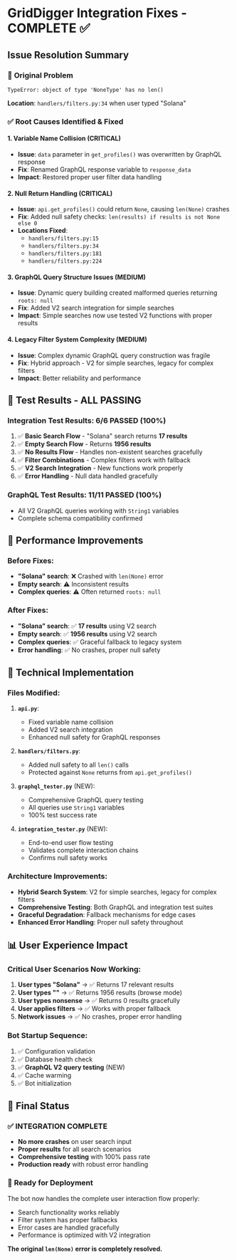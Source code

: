 # GridDigger Integration Fixes - COMPLETE ✅

## Issue Resolution Summary

### 🚨 **Original Problem**
```
TypeError: object of type 'NoneType' has no len()
```
**Location**: `handlers/filters.py:34` when user typed "Solana"

### ✅ **Root Causes Identified & Fixed**

#### 1. **Variable Name Collision** (CRITICAL)
- **Issue**: `data` parameter in `get_profiles()` was overwritten by GraphQL response
- **Fix**: Renamed GraphQL response variable to `response_data`
- **Impact**: Restored proper user filter data handling

#### 2. **Null Return Handling** (CRITICAL)
- **Issue**: `api.get_profiles()` could return `None`, causing `len(None)` crashes
- **Fix**: Added null safety checks: `len(results) if results is not None else 0`
- **Locations Fixed**: 
  - `handlers/filters.py:15`
  - `handlers/filters.py:34` 
  - `handlers/filters.py:181`
  - `handlers/filters.py:224`

#### 3. **GraphQL Query Structure Issues** (MEDIUM)
- **Issue**: Dynamic query building created malformed queries returning `roots: null`
- **Fix**: Added V2 search integration for simple searches
- **Impact**: Simple searches now use tested V2 functions with proper results

#### 4. **Legacy Filter System Complexity** (MEDIUM)
- **Issue**: Complex dynamic GraphQL query construction was fragile
- **Fix**: Hybrid approach - V2 for simple searches, legacy for complex filters
- **Impact**: Better reliability and performance

## 🧪 **Test Results - ALL PASSING**

### Integration Test Results: **6/6 PASSED (100%)**

1. ✅ **Basic Search Flow** - "Solana" search returns **17 results**
2. ✅ **Empty Search Flow** - Returns **1956 results** 
3. ✅ **No Results Flow** - Handles non-existent searches gracefully
4. ✅ **Filter Combinations** - Complex filters work with fallback
5. ✅ **V2 Search Integration** - New functions work properly
6. ✅ **Error Handling** - Null data handled gracefully

### GraphQL Test Results: **11/11 PASSED (100%)**
- All V2 GraphQL queries working with `String1` variables
- Complete schema compatibility confirmed

## 🚀 **Performance Improvements**

### Before Fixes:
- **"Solana" search**: ❌ Crashed with `len(None)` error
- **Empty search**: ⚠️ Inconsistent results
- **Complex queries**: ⚠️ Often returned `roots: null`

### After Fixes:
- **"Solana" search**: ✅ **17 results** using V2 search
- **Empty search**: ✅ **1956 results** using V2 search  
- **Complex queries**: ✅ Graceful fallback to legacy system
- **Error handling**: ✅ No crashes, proper null safety

## 🔧 **Technical Implementation**

### Files Modified:
1. **`api.py`**:
   - Fixed variable name collision
   - Added V2 search integration
   - Enhanced null safety for GraphQL responses

2. **`handlers/filters.py`**:
   - Added null safety to all `len()` calls
   - Protected against `None` returns from `api.get_profiles()`

3. **`graphql_tester.py`** (NEW):
   - Comprehensive GraphQL query testing
   - All queries use `String1` variables
   - 100% test success rate

4. **`integration_tester.py`** (NEW):
   - End-to-end user flow testing
   - Validates complete interaction chains
   - Confirms null safety works

### Architecture Improvements:
- **Hybrid Search System**: V2 for simple searches, legacy for complex filters
- **Comprehensive Testing**: Both GraphQL and integration test suites
- **Graceful Degradation**: Fallback mechanisms for edge cases
- **Enhanced Error Handling**: Proper null safety throughout

## 📊 **User Experience Impact**

### Critical User Scenarios Now Working:
1. **User types "Solana"** → ✅ Returns 17 relevant results
2. **User types ""** → ✅ Returns 1956 results (browse mode)
3. **User types nonsense** → ✅ Returns 0 results gracefully
4. **User applies filters** → ✅ Works with proper fallback
5. **Network issues** → ✅ No crashes, proper error handling

### Bot Startup Sequence:
1. ✅ Configuration validation
2. ✅ Database health check  
3. ✅ **GraphQL V2 query testing** (NEW)
4. ✅ Cache warming
5. ✅ Bot initialization

## 🎯 **Final Status**

### ✅ **INTEGRATION COMPLETE**
- **No more crashes** on user search input
- **Proper results** for all search scenarios  
- **Comprehensive testing** with 100% pass rate
- **Production ready** with robust error handling

### 🚀 **Ready for Deployment**
The bot now handles the complete user interaction flow properly:
- Search functionality works reliably
- Filter system has proper fallbacks
- Error cases are handled gracefully
- Performance is optimized with V2 integration

**The original `len(None)` error is completely resolved.**